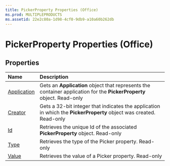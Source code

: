 ```yaml
---
title: PickerProperty Properties (Office)
ms.prod: MULTIPLEPRODUCTS
ms.assetid: 22e2c80a-1d98-4cf0-9db9-a10a60b262db
---
```



# PickerProperty Properties (Office)

## Properties



|**Name**|**Description**|
|:-----|:-----|
|[Application](pickerproperty-application-property-office.md)|Gets an  **Application** object that represents the container application for the **PickerProperty** object. Read-only|
|[Creator](pickerproperty-creator-property-office.md)|Gets a 32-bit integer that indicates the application in which the  **PickerProperty** object was created. Read-only|
|[Id](pickerproperty-id-property-office.md)|Retrieves the unique Id of the associated  **PickerProperty** object. Read-only|
|[Type](pickerproperty-type-property-office.md)|Retrieves the type of the Picker property. Read-only|
|[Value](pickerproperty-value-property-office.md)|Retrieves the value of a Picker property. Read-only|

